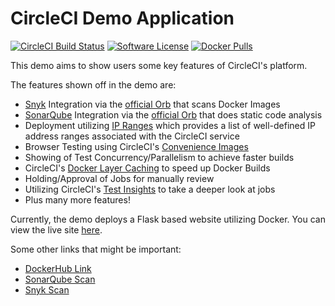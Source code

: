 # CircleCI Demo Application
[![CircleCI Build Status](https://circleci.com/gh/james-crowley/circleci-demo-app.svg?style=shield)](https://circleci.com/gh/james-crowley/circleci-demo-app) [![Software License](https://img.shields.io/badge/license-MIT-blue.svg)](https://raw.githubusercontent.com/james-crowley/circleci-demo-app/main/LICENSE) [![Docker Pulls](https://img.shields.io/docker/pulls/jimcrowley/circleci-demo-app)](https://hub.docker.com/r/jimcrowley/circleci-demo-app)

This demo aims to show users some key features of CircleCI's platform.

The features shown off in the demo are:

- [Snyk](https://snyk.co/udBRL) Integration via the [official Orb](https://circleci.com/developer/orbs/orb/snyk/snyk) that scans Docker Images
- [SonarQube](https://www.sonarqube.org/) Integration via the [official Orb](https://circleci.com/developer/orbs/orb/sonarsource/sonarcloud) that does static code analysis
- Deployment utilizing [IP Ranges](https://circleci.com/docs/2.0/ip-ranges/) which provides a list of well-defined IP address ranges associated with the CircleCI service
- Browser Testing using CircleCI's [Convenience Images](https://circleci.com/docs/2.0/circleci-images/)
- Showing of Test Concurrency/Parallelism to achieve faster builds
- CircleCI's [Docker Layer Caching](https://circleci.com/docs/2.0/docker-layer-caching/) to speed up Docker Builds
- Holding/Approval of Jobs for manually review
- Utilizing CircleCI's [Test Insights](https://circleci.com/docs/2.0/collect-test-data/) to take a deeper look at jobs
- Plus many more features!

Currently, the demo deploys a Flask based website utilizing Docker. You can view the live site [here](http://18.191.154.49).

Some other links that might be important:

- [DockerHub Link](https://hub.docker.com/r/jimcrowley/circleci-demo-app)
- [SonarQube Scan](https://sonarcloud.io/project/configuration?id=james-crowley_circleci-demo-app)
- [Snyk Scan](https://app.snyk.io/org/james-crowley/project/ac4e385e-bac6-47b6-85fb-883a02d172ed)
